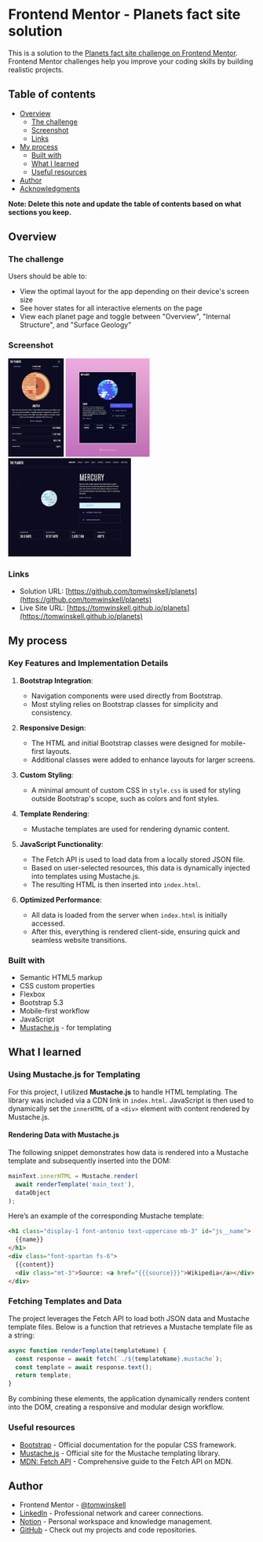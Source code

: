 # Frontend Mentor - Planets fact site solution

This is a solution to the [Planets fact site challenge on Frontend Mentor](https://www.frontendmentor.io/challenges/planets-fact-site-gazqN8w_f). Frontend Mentor challenges help you improve your coding skills by building realistic projects.

## Table of contents

- [Overview](#overview)
  - [The challenge](#the-challenge)
  - [Screenshot](#screenshot)
  - [Links](#links)
- [My process](#my-process)
  - [Built with](#built-with)
  - [What I learned](#what-i-learned)
  - [Useful resources](#useful-resources)
- [Author](#author)
- [Acknowledgments](#acknowledgments)

**Note: Delete this note and update the table of contents based on what sections you keep.**

## Overview

### The challenge

Users should be able to:

- View the optimal layout for the app depending on their device's screen size
- See hover states for all interactive elements on the page
- View each planet page and toggle between "Overview", "Internal Structure", and "Surface Geology"

### Screenshot

<img src="./screenshots/planets_mobile.jpeg" alt="Mobile Screenshot" title="Mobile Screenshot" height="200">

<img src="./screenshots/planets_tablet.jpeg" alt="Tablet Screenshot" title="Tablet Screenshot" height="200">

<img src="./screenshots/planets_desktop.jpeg" alt="Desktop Screenshot" title="Desktop Screenshot" height="200">

### Links

- Solution URL: [https://github.com/tomwinskell/planets](https://github.com/tomwinskell/planets)
- Live Site URL: [https://tomwinskell.github.io/planets](https://tomwinskell.github.io/planets)

## My process

### Key Features and Implementation Details

1. **Bootstrap Integration**:

   - Navigation components were used directly from Bootstrap.
   - Most styling relies on Bootstrap classes for simplicity and consistency.

2. **Responsive Design**:

   - The HTML and initial Bootstrap classes were designed for mobile-first layouts.
   - Additional classes were added to enhance layouts for larger screens.

3. **Custom Styling**:

   - A minimal amount of custom CSS in `style.css` is used for styling outside Bootstrap's scope, such as colors and font styles.

4. **Template Rendering**:

   - Mustache templates are used for rendering dynamic content.

5. **JavaScript Functionality**:

   - The Fetch API is used to load data from a locally stored JSON file.
   - Based on user-selected resources, this data is dynamically injected into templates using Mustache.js.
   - The resulting HTML is then inserted into `index.html`.

6. **Optimized Performance**:
   - All data is loaded from the server when `index.html` is initially accessed.
   - After this, everything is rendered client-side, ensuring quick and seamless website transitions.

### Built with

- Semantic HTML5 markup
- CSS custom properties
- Flexbox
- Bootstrap 5.3
- Mobile-first workflow
- JavaScript
- [Mustache.js](https://mustache.github.io/) - for templating

## What I learned

### Using Mustache.js for Templating

For this project, I utilized **Mustache.js** to handle HTML templating. The library was included via a CDN link in `index.html`. JavaScript is then used to dynamically set the `innerHTML` of a `<div>` element with content rendered by Mustache.js.

#### Rendering Data with Mustache.js

The following snippet demonstrates how data is rendered into a Mustache template and subsequently inserted into the DOM:

```javascript
mainText.innerHTML = Mustache.render(
  await renderTemplate('main_text'),
  dataObject
);
```

Here’s an example of the corresponding Mustache template:

```html
<h1 class="display-1 font-antonio text-uppercase mb-3" id="js__name">
  {{name}}
</h1>
<div class="font-spartan fs-6">
  {{content}}
  <div class="mt-3">Source: <a href="{{{source}}}">Wikipedia</a></div>
</div>
```

### Fetching Templates and Data

The project leverages the Fetch API to load both JSON data and Mustache template files. Below is a function that retrieves a Mustache template file as a string:

```javascript
async function renderTemplate(templateName) {
  const response = await fetch(`./${templateName}.mustache`);
  const template = await response.text();
  return template;
}
```

By combining these elements, the application dynamically renders content into the DOM, creating a responsive and modular design workflow.

### Useful resources

- [Bootstrap](https://getbootstrap.com/) - Official documentation for the popular CSS framework.
- [Mustache.js](https://mustache.github.io/) - Official site for the Mustache templating library.
- [MDN: Fetch API](https://developer.mozilla.org/en-US/docs/Web/API/Fetch_API) - Comprehensive guide to the Fetch API on MDN.

## Author

- Frontend Mentor - [@tomwinskell](https://www.frontendmentor.io/profile/tomwinskell)
- [LinkedIn](https://www.linkedin.com/in/tomwinskell) - Professional network and career connections.
- [Notion](https://tomwinskell.notion.site) - Personal workspace and knowledge management.
- [GitHub](https://github.com/tomwinskell) - Check out my projects and code repositories.

